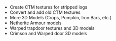 - Create CTM textures for stripped logs
- Convert and add old CTM textures
- More 3D Models (Crops, Pumpkin, Iron Bars, etc.)
- Netherite Armour models
- Warped trapdoor textures and 3D models
- Crimson and Warped door 3D models
